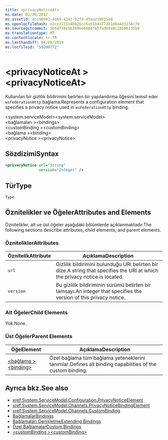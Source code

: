 ```yaml
---
title: <privacyNoticeAt>
ms.date: 03/30/2017
ms.assetid: 4cc96942-4eb9-4241-b2fd-45aa239915e8
ms.openlocfilehash: e2ce2111e4bb26cc6a51b4a772b1d8a4d3238c70
ms.sourcegitcommit: 5b6d778ebb269ee6684fb57ad69a8c28b06235b9
ms.translationtype: MT
ms.contentlocale: tr-TR
ms.lasthandoff: 04/08/2019
ms.locfileid: "59200772"
---
```

# <a name="privacynoticeat"></a><span data-ttu-id="17de8-101">\<privacyNoticeAt ></span><span class="sxs-lookup"><span data-stu-id="17de8-101">\<privacyNoticeAt></span></span>
<span data-ttu-id="17de8-102">Kullanılan bir gizlilik bildirimini belirten bir yapılandırma öğesini temsil eder `wsFederationHttp` bağlama.</span><span class="sxs-lookup"><span data-stu-id="17de8-102">Represents a configuration element that specifies a privacy notice used in `wsFederationHttp` binding.</span></span>  
  
 <span data-ttu-id="17de8-103">\<system.serviceModel></span><span class="sxs-lookup"><span data-stu-id="17de8-103">\<system.serviceModel></span></span>  
<span data-ttu-id="17de8-104">\<bağlamaları ></span><span class="sxs-lookup"><span data-stu-id="17de8-104">\<bindings></span></span>  
<span data-ttu-id="17de8-105">\<customBinding ></span><span class="sxs-lookup"><span data-stu-id="17de8-105">\<customBinding></span></span>  
<span data-ttu-id="17de8-106">\<bağlama ></span><span class="sxs-lookup"><span data-stu-id="17de8-106">\<binding></span></span>  
<span data-ttu-id="17de8-107">\<privacyNotice ></span><span class="sxs-lookup"><span data-stu-id="17de8-107">\<privacyNotice></span></span>  
  
## <a name="syntax"></a><span data-ttu-id="17de8-108">Sözdizimi</span><span class="sxs-lookup"><span data-stu-id="17de8-108">Syntax</span></span>  
  
```xml  
<privacyNotice url="String"
               version="Integer" />
```  
  
## <a name="type"></a><span data-ttu-id="17de8-109">Tür</span><span class="sxs-lookup"><span data-stu-id="17de8-109">Type</span></span>  
 `Type`  
  
## <a name="attributes-and-elements"></a><span data-ttu-id="17de8-110">Öznitelikler ve Öğeler</span><span class="sxs-lookup"><span data-stu-id="17de8-110">Attributes and Elements</span></span>  
 <span data-ttu-id="17de8-111">Öznitelikler, alt ve üst öğeler aşağıdaki bölümlerde açıklanmaktadır.</span><span class="sxs-lookup"><span data-stu-id="17de8-111">The following sections describe attributes, child elements, and parent elements.</span></span>  
  
### <a name="attributes"></a><span data-ttu-id="17de8-112">Öznitelikler</span><span class="sxs-lookup"><span data-stu-id="17de8-112">Attributes</span></span>  
  
|<span data-ttu-id="17de8-113">Öznitelik</span><span class="sxs-lookup"><span data-stu-id="17de8-113">Attribute</span></span>|<span data-ttu-id="17de8-114">Açıklama</span><span class="sxs-lookup"><span data-stu-id="17de8-114">Description</span></span>|  
|---------------|-----------------|  
|`url`|<span data-ttu-id="17de8-115">Gizlilik bildirimini bulunduğu URI belirten bir dize.</span><span class="sxs-lookup"><span data-stu-id="17de8-115">A string that specifies the URI at which the privacy notice is located.</span></span>|  
|`version`|<span data-ttu-id="17de8-116">Bu gizlilik bildiriminin sürümü belirten bir tamsayı.</span><span class="sxs-lookup"><span data-stu-id="17de8-116">An integer that specifies the version of this privacy notice.</span></span>|  
  
### <a name="child-elements"></a><span data-ttu-id="17de8-117">Alt Öğeler</span><span class="sxs-lookup"><span data-stu-id="17de8-117">Child Elements</span></span>  
 <span data-ttu-id="17de8-118">Yok.</span><span class="sxs-lookup"><span data-stu-id="17de8-118">None.</span></span>  
  
### <a name="parent-elements"></a><span data-ttu-id="17de8-119">Üst Öğeler</span><span class="sxs-lookup"><span data-stu-id="17de8-119">Parent Elements</span></span>  
  
|<span data-ttu-id="17de8-120">Öğe</span><span class="sxs-lookup"><span data-stu-id="17de8-120">Element</span></span>|<span data-ttu-id="17de8-121">Açıklama</span><span class="sxs-lookup"><span data-stu-id="17de8-121">Description</span></span>|  
|-------------|-----------------|  
|[<span data-ttu-id="17de8-122">\<bağlama ></span><span class="sxs-lookup"><span data-stu-id="17de8-122">\<binding></span></span>](../../../../../docs/framework/misc/binding.md)|<span data-ttu-id="17de8-123">Özel bağlama tüm bağlama yeteneklerini tanımlar.</span><span class="sxs-lookup"><span data-stu-id="17de8-123">Defines all binding capabilities of the custom binding.</span></span>|  
  
## <a name="see-also"></a><span data-ttu-id="17de8-124">Ayrıca bkz.</span><span class="sxs-lookup"><span data-stu-id="17de8-124">See also</span></span>

- <xref:System.ServiceModel.Configuration.PrivacyNoticeElement>
- <xref:System.ServiceModel.Channels.PrivacyNoticeBindingElement>
- <xref:System.ServiceModel.Channels.CustomBinding>
- [<span data-ttu-id="17de8-125">Bağlamalar</span><span class="sxs-lookup"><span data-stu-id="17de8-125">Bindings</span></span>](../../../../../docs/framework/wcf/bindings.md)
- [<span data-ttu-id="17de8-126">Bağlamaları Genişletme</span><span class="sxs-lookup"><span data-stu-id="17de8-126">Extending Bindings</span></span>](../../../../../docs/framework/wcf/extending/extending-bindings.md)
- [<span data-ttu-id="17de8-127">Özel Bağlamalar</span><span class="sxs-lookup"><span data-stu-id="17de8-127">Custom Bindings</span></span>](../../../../../docs/framework/wcf/extending/custom-bindings.md)
- [<span data-ttu-id="17de8-128">\<customBinding ></span><span class="sxs-lookup"><span data-stu-id="17de8-128">\<customBinding></span></span>](../../../../../docs/framework/configure-apps/file-schema/wcf/custombinding.md)
